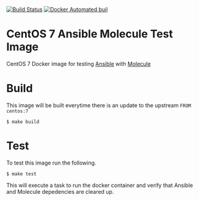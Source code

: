 [![Build Status](https://travis-ci.org/tonyganga/docker-centos7.svg?branch=master)](https://travis-ci.org/tonyganga/docker-centos7) [![Docker Automated buil](https://img.shields.io/docker/automated/jrottenberg/ffmpeg.svg)](https://hub.docker.com/r/booleanismaybe/docker-centos7/)

# CentOS 7 Ansible Molecule Test Image

CentOS 7 Docker image for testing [Ansible](https://www.ansible.com/) with [Molecule](https://molecule.readthedocs.io/en/latest/#)

# Build

This image will be built everytime there is an update to the upstream `FROM centos:7`

```
$ make build
```
# Test

To test this image run the following.

```
$ make test
```

This will execute a task to run the docker container and verify that Ansible and Molecule depedencies are cleared up.
